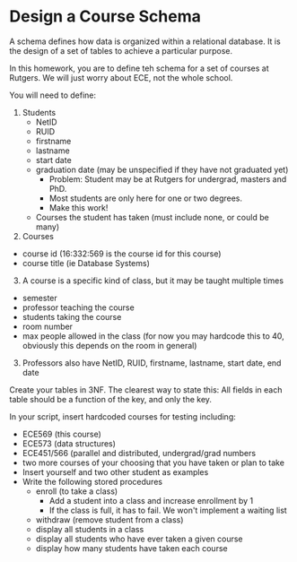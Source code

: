 # Design a Course Schema

A schema defines how data is organized within a relational database.
It is the design of a set of tables to achieve a particular purpose.

In this homework, you are to define teh schema for a set of courses at Rutgers.
We will just worry about ECE, not the whole school.

You will need to define:

1. Students
   * NetID
   * RUID
   * firstname
   * lastname
   * start date
   * graduation date (may be unspecified if they have not graduated yet)
      * Problem: Student may be at Rutgers for undergrad, masters and PhD.
      * Most students are only here for one or two degrees.
      * Make this work!
   * Courses the student has taken (must include none, or could be many)
2. Courses
  * course id (16:332:569 is the course id for this course)
  * course title (ie Database Systems)

3. A course is a specific kind of class, but it may be taught multiple times
  * semester
  * professor teaching the course
  * students taking the course
  * room number
  * max people allowed in the class (for now you may hardcode this to 40, obviously this depends on the room in general)
  
3. Professors also have NetID, RUID, firstname, lastname, start date, end date

Create your tables in 3NF. The clearest way to state this:
All fields in each table should be a function of the key, and only the key.

In your script, insert hardcoded courses for testing including:

* ECE569 (this course)
* ECE573 (data structures)
* ECE451/566 (parallel and distributed, undergrad/grad numbers
* two more courses of your choosing that you have taken or plan to take
* Insert yourself and two other student as examples
* Write the following stored procedures
  * enroll (to take a class)
    * Add a student into a class and increase enrollment by 1
    * If the class is full, it has to fail. We won't implement a waiting list
  * withdraw (remove student from a class)
  * display all students in a class
  * display all students who have ever taken a given course
  * display how many students have taken each course

